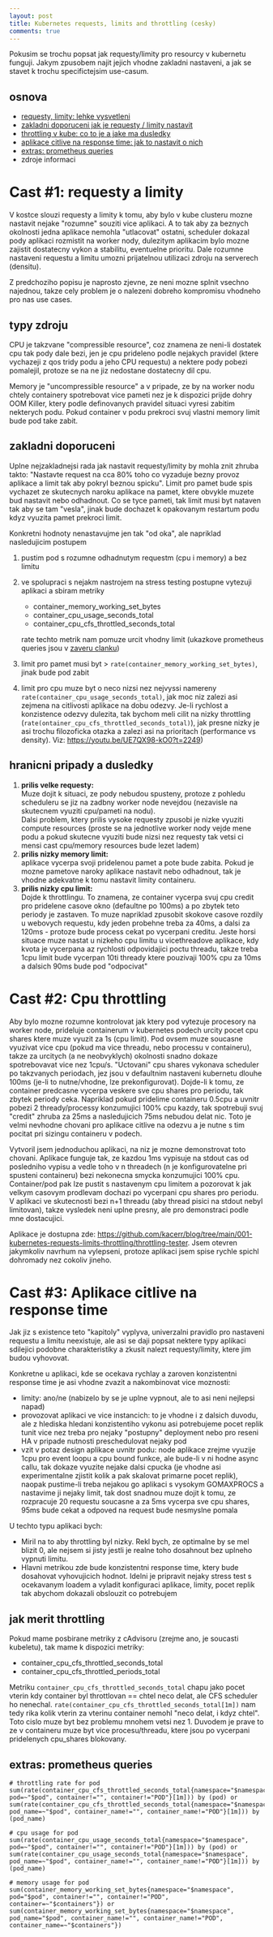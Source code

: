 ```yaml
---
layout: post
title: Kubernetes requests, limits and throttling (cesky)
comments: true
---
```


Pokusim se trochu popsat jak requesty/limity pro resourcy v kubernetu funguji. Jakym zpusobem najit jejich vhodne zakladni nastaveni, a jak se stavet k trochu specifictejsim use-casum. 

## osnova
- [requesty, limity: lehke vysvetleni](#cast-1-requesty-a-limity)
- [zakladni doporuceni jak je requesty / limity nastavit](#zakladni-doporuceni)
- [throttling v kube: co to je a jake ma dusledky](#cast-2-cpu-throttling)
- [aplikace citlive na response time: jak to nastavit o nich](#cast-3-aplikace-citlive-na-response-time)
- [extras: prometheus queries](#extras-prometheus-queries) 
- zdroje informaci


# Cast #1: requesty a limity
V kostce slouzi requesty a limity k tomu, aby bylo v kube clusteru mozne nastavit nejake "rozumne" souziti vice aplikaci. A to tak aby za beznych okolnosti jedna aplikace nemohla "utlacovat" ostatni, scheduler dokazal pody aplikaci rozmistit na worker nody, dulezitym aplikacim bylo mozne zajistit dostatecny vykon a stabilitu, eventuelne prioritu. Dale rozumne nastaveni requestu a limitu umozni prijatelnou utilizaci zdroju na serverech (densitu).  

Z predchoziho popisu je naprosto zjevne, ze neni mozne splnit vsechno najednou, takze cely problem je o nalezeni dobreho kompromisu vhodneho pro nas use cases.

## typy zdroju
CPU je takzvane "compressible resource", coz znamena ze neni-li dostatek cpu tak pody dale bezi, jen je cpu prideleno podle nejakych pravidel (ktere vychazeji z qos tridy podu a jeho CPU requestu) a nektere pody pobezi pomalejil, protoze se na ne jiz nedostane dostatecny dil cpu.

Memory je "uncompressible resource" a v pripade, ze by na worker nodu chtely containery spotrebovat vice pameti nez je k dispozici prijde dohry OOM Killer, ktery podle definovanych pravidel situaci vyresi zabitim nekterych podu. Pokud container v podu prekroci svuj vlastni memory limit bude pod take zabit.

## zakladni doporuceni
Uplne nejzakladnejsi rada jak nastavit requesty/limity by mohla znit zhruba takto: "Nastavte request na cca 80% toho co vyzaduje bezny provoz aplikace a limit tak aby pokryl beznou spicku". Limit pro pamet bude spis vychazet ze skutecnych naroku aplikace na pamet, ktere obvykle muzete bud nastavit nebo odhadnout. Co se tyce pameti, tak limit musi byt nataven tak aby se tam "vesla", jinak bude dochazet k opakovanym restartum podu kdyz vyuzita pamet prekroci limit.

Konkretni hodnoty nenastavujme jen tak "od oka", ale napriklad nasledujicim postupem
1. pustim pod s rozumne odhadnutym requestm (cpu i memory) a bez limitu
2. ve spolupraci s nejakm nastrojem na stress testing postupne vytezuji aplikaci a sbiram metriky
    - container_memory_working_set_bytes
    - container_cpu_usage_seconds_total
    - container_cpu_cfs_throttled_seconds_total  


    rate techto metrik nam pomuze urcit vhodny limit (ukazkove prometheus queries jsou v [zaveru clanku](#extras-prometheus-queries))
3. limit pro pamet musi byt > `rate(container_memory_working_set_bytes)`, jinak bude pod zabit
4. limit pro cpu muze byt o neco nizsi nez nejvyssi namereny `rate(container_cpu_usage_seconds_total)`, jak moc niz zalezi asi zejmena na citlivosti aplikace na dobu odezvy. Je-li rychlost a konzistence odezvy dulezita, tak bychom meli cilit na nizky throttling (`rate(ontainer_cpu_cfs_throttled_seconds_total)`), jak presne nizky je asi trochu filozoficka otazka a zalezi asi na prioritach (performance vs density). Viz: https://youtu.be/UE7QX98-kO0?t=2249)


## hranicni pripady a dusledky
1. **prilis velke requesty:**  
Muze dojit k situaci, ze pody nebudou spusteny, protoze z pohledu scheduleru se jiz na zadbny worker node nevejdou (nezavisle na skutecnem vyuziti cpu/pameti na nodu).  
Dalsi problem, ktery prilis vysoke requesty zpusobi je nizke vyuziti compute resources (proste se na jednotlive worker nody vejde mene podu a pokud skutecne vyuziti bude nizsi nez requesty tak vetsi ci mensi cast cpu/memory resources bude lezet ladem)
2. **prilis nizky memory limit:**  
 aplikace vycerpa svoji pridelenou pamet a pote bude zabita. Pokud je mozne pametove naroky aplikace nastavit nebo odhadnout, tak je vhodne adekvatne k tomu nastavit limity containeru.
3. **prilis nizky cpu limit:**  
Dojde k throttlingu. To znamena, ze container vycerpa svuj cpu credit pro pridelene casove okno (defaultne po 100ms) a po zbytek teto periody je zastaven. To muze napriklad zpusobit skokove casove rozdily u webovych requestu, kdy jeden probehne treba za 40ms, a dalsi za 120ms - protoze bude process cekat po vycerpani creditu. Jeste horsi situace muze nastat u nizkeho cpu limitu u vicethreadove aplikace, kdy kvota je vycerpana az rychlosti odpovidajici poctu threadu, takze treba 1cpu limit bude vycerpan 10ti thready ktere pouzivaji 100% cpu za 10ms a dalsich 90ms bude pod "odpocivat"

# Cast #2: Cpu throttling
Aby bylo mozne rozumne kontrolovat jak ktery pod vytezuje procesory na worker node, prideluje containerum v kubernetes podech urcity pocet cpu shares ktere muze vyuzit za 1s (cpu limit). Pod ovsem muze soucasne vyuzivat vice cpu (pokud ma vice threadu, nebo processu v containeru), takze za urcitych (a ne neobvyklych) okolnosti snadno dokaze spotrebovavat vice nez 1cpu/s. "Uctovani" cpu shares vykonava scheduler po takzvanych periodach, jez jsou v defaultnim nastaveni kubernetu dlouhe 100ms (je-li to nutne/vhodne, lze prekonfigurovat). Dojde-li k tomu, ze container predcasne vycerpa veskere sve cpu shares pro periodu, tak zbytek periody ceka. Napriklad pokud pridelime containeru 0.5cpu a uvnitr pobezi 2 thready/processy konzumujici 100% cpu kazdy, tak spotrebuji svuj "credit" zhruba za 25ms a nasledujicich 75ms nebudou delat nic. Toto je velmi nevhodne chovani pro aplikace citlive na odezvu a je nutne s tim pocitat pri sizingu containeru v podech.

Vytvoril jsem jednoduchou aplikaci, na niz je mozne demonstrovat toto chovani. Aplikace funguje tak, ze kazdou 1ms vypisuje na stdout cas od posledniho vypisu a vedle toho v n threadech (n je konfigurovatelne pri spusteni containeru) bezi nekonecna smycka konzumujici 100% cpu. Container/pod pak lze pustit s nastavenym cpu limitem a pozorovat k jak velkym casovym prodlevam dochazi po vycerpani cpu shares pro periodu. V aplikaci ve skutecnosti bezi n+1 threadu (aby thread pisici na stdout nebyl limitovan), takze vysledek neni uplne presny, ale pro demonstraci podle mne dostacujici.

Aplikace je dostupna zde: https://github.com/kacerr/blog/tree/main/001-kubernetes-requests-limits-throttling/throttling-tester. Jsem otevren jakymkoliv navrhum na vylepseni, protoze aplikaci jsem spise rychle spichl dohromady nez cokoliv jineho.

# Cast #3: Aplikace citlive na response time
Jak jiz s existence teto "kapitoly" vyplyva, univerzalni pravidlo pro nastaveni requestu a limitu neexistuje, ale asi se daji popsat nektere typy aplikaci sdilejici podobne charakteristiky a zkusit nalezt requesty/limity, ktere jim budou vyhovovat.

Konkretne u aplikaci, kde se ocekava rychlay a zaroven konzistentni response time je asi vhodne zvazit a nakombinovat vice moznosti:
- limity: ano/ne (nabizelo by se je uplne vypnout, ale to asi neni nejlepsi napad)
- provozovat aplikaci ve vice instancich: to je vhodne i z dalsich duvodu, ale z hlediska hledani konzistentiho vykonu asi potrebujeme pocet replik tunit vice nez treba pro nejaky "postupny" deployment nebo pro reseni HA v pripade nutnosti preschedulovat nejaky pod
- vzit v potaz design aplikace uvnitr podu: node aplikace zrejme vyuzije 1cpu pro event loopu a cpu bound funkce, ale bude-li v ni hodne async callu, tak dokaze vyuzite nejake dalsi cpucka (je vhodne asi experimentalne zjistit kolik a pak skalovat primarne pocet replik), naopak pustime-li treba nejakou go aplikaci s vysokym GOMAXPROCS a nastavime ji nejaky limit, tak dost snadnou muze dojit k tomu, ze rozpracuje 20 requestu soucasne a za 5ms vycerpa sve cpu shares, 95ms bude cekat a odpoved na request bude nesmyslne pomala

U techto typu aplikaci bych:
- Miril na to aby throttling byl nizky. Rekl bych, ze optimalne by se mel blizit 0, ale nejsem si jisty jestli je realne toho dosahnout bez uplneho vypnuti limitu.
- Hlavni metrikou zde bude konzistentni response time, ktery bude dosahovat vyhovujicich hodnot. Idelni je pripravit nejaky stress test s ocekavanym loadem a vyladit konfiguraci aplikace, limity, pocet replik tak abychom dokazali obslouzit co potrebujem

## jak merit throttling
Pokud mame posbirane metriky z cAdvisoru (zrejme ano, je soucasti kubeletu), tak mame k dispozici metriky:
- container_cpu_cfs_throttled_seconds_total
- container_cpu_cfs_throttled_periods_total

Metriku `container_cpu_cfs_throttled_seconds_total` chapu jako pocet vterin kdy container byl throttlovan == chtel neco delat, ale CFS scheduler ho nenechal.
`rate(container_cpu_cfs_throttled_seconds_total[1m])` nam tedy rika kolik vterin za vterinu container nemohl "neco delat, i kdyz chtel". Toto cislo muze byt bez problemu mnohem vetsi nez 1. Duvodem je prave to ze v containeru muze byt vice procesu/threadu, ktere jsou po vycerpani pridelenych cpu_shares blokovany.

## extras: prometheus queries
```
# throttling rate for pod
sum(rate(container_cpu_cfs_throttled_seconds_total{namespace="$namespace", pod=~"$pod", container!="", container!="POD"}[1m])) by (pod) or sum(rate(container_cpu_cfs_throttled_seconds_total{namespace="$namespace", pod_name=~"$pod", container_name!="", container_name!="POD"}[1m])) by (pod_name) 

# cpu usage for pod
sum(rate(container_cpu_usage_seconds_total{namespace="$namespace", pod=~"$pod", container!="", container!="POD"}[1m])) by (pod) or sum(rate(container_cpu_usage_seconds_total{namespace="$namespace", pod_name=~"$pod", container_name!="", container_name!="POD"}[1m])) by (pod_name)

# memory usage for pod
sum(container_memory_working_set_bytes{namespace="$namespace", pod="$pod", container!="", container!="POD", container=~"$containers"}) or sum(container_memory_working_set_bytes{namespace="$namespace", pod_name="$pod", container_name!="", container_name!="POD", container_name=~"$containers"})

```